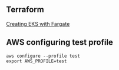 ## Terraform

[Creating EKS with Fargate](https://engineering.finleap.com/posts/2020-02-27-eks-fargate-terraform/)

## AWS configuring test profile
```
aws configure --profile test
export AWS_PROFILE=test
```